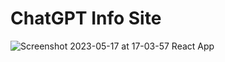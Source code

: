 # ChatGPT Info Site

![Screenshot 2023-05-17 at 17-03-57 React App](https://github.com/avicos/gpt3-info-website/assets/67042178/979cbeec-b512-4dad-85c7-1b35843025cc)
